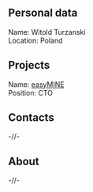 ## Personal data
Name: Witold Turzanski  
Location: Poland  
## Projects 
Name: [easyMINE](../projects/easymine.md)  
Position: CTO
## Contacts
-//-
## About
-//-
